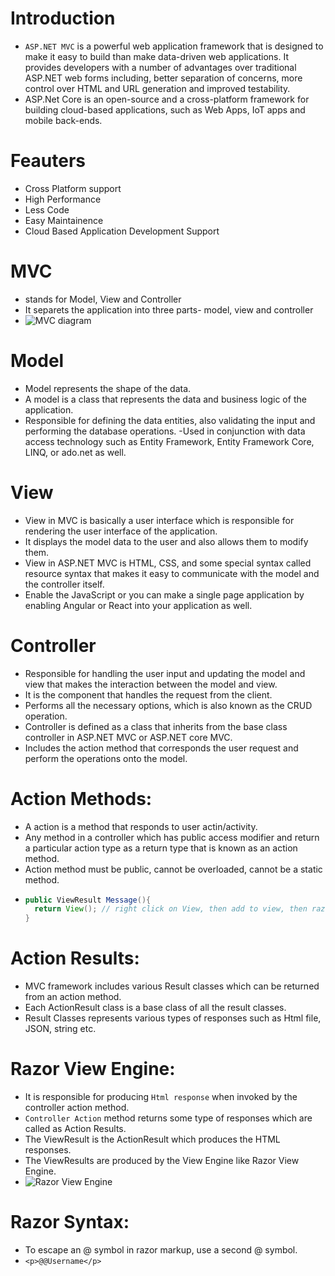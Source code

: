 # Introduction
- `ASP.NET MVC` is a powerful web application framework that is designed to make it easy to build than make data-driven web applications. It provides developers with a number of advantages over traditional ASP.NET web forms including, better separation of concerns, more control over HTML and URL generation and improved testability.
- ASP.Net Core is an open-source and a cross-platform framework for building cloud-based applications, such as Web Apps, IoT apps and mobile back-ends.

# Feauters
- Cross Platform support
- High Performance
- Less Code
- Easy Maintainence
- Cloud Based Application Development Support

# MVC
- stands for Model, View and Controller
- It separets the application into three parts- model, view and controller
- ![MVC diagram](https://cdn.educba.com/academy/wp-content/uploads/2020/04/MVC-Architecture-image.jpg)

# Model
- Model represents the shape of the data.
- A model is a class that represents the data and business logic of the application.
- Responsible for defining the data entities, also validating the input and performing the database operations.
-Used in conjunction with data access technology such as Entity Framework, Entity Framework Core, LINQ, or ado.net as well.

# View
- View in MVC is basically a user interface which is responsible for rendering the user interface of the application.
- It displays the model data to the user and also allows them to modify them.
- View in ASP.NET MVC is HTML, CSS, and some special syntax called resource syntax that makes it easy to communicate with the model and the controller itself.
-  Enable the JavaScript or you can make a single page application by enabling Angular or React into your application as well. 

# Controller
- Responsible for handling the user input and updating the model and view that makes the interaction between the model and view.
- It is the component that handles the request from the client.
- Performs all the necessary options, which is also known as the CRUD operation.
- Controller is defined as a class that inherits from the base class controller in ASP.NET MVC or ASP.NET core MVC. 
-  Includes the action method that corresponds the user request and perform the operations onto the model.

# Action Methods:
- A action is a method that responds to user actin/activity.
- Any method in a controller which has public access modifier and return a particular action type as a return type that is known as an action method. 
- Action method must be public, cannot be overloaded, cannot be a static method.
- ```java
  public ViewResult Message(){
    return View(); // right click on View, then add to view, then razor empty, then add a html tag <p>some message</p> which will show in view
  }
  ```

# Action Results:
- MVC framework includes various Result classes which can be returned from an action method.
- Each ActionResult class is a base class of all the result classes.
- Result Classes represents various types of responses such as Html file, JSON, string etc.

# Razor View Engine:
- It is responsible for producing `Html response` when invoked by the controller action method.
- `Controller Action` method returns some type of responses which are called as Action Results.
- The ViewResult is the ActionResult which produces the HTML responses.
- The ViewResults are produced by the View Engine like Razor View Engine.
- ![Razor View Engine](https://www.c-sharpcorner.com/article/razor-view-engine-in-asp-net-mvc-5/Images/image02.png)

# Razor Syntax:
- To escape an @ symbol in razor markup, use a second @ symbol.
- `<p>@@Username</p>`

